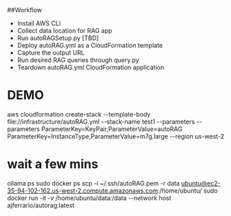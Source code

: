 ##Workflow
- Install AWS CLI
- Collect data location for RAG app
- Run autoRAGSetup.py [TBD]
- Deploy autoRAG.yml as a CloudFormation template
- Capture the output URL
- Run desired RAG queries through query.py
- Teardown autoRAG.yml CloudFormation application


# DEMO
aws cloudformation create-stack --template-body file://infrastructure/autoRAG.yml --stack-name test1 --parameters --parameters ParameterKey=KeyPair,ParameterValue=autoRAG ParameterKey=InstanceType,ParameterValue=m7g.large  --region us-west-2
# wait a few mins
ollama ps
sudo docker ps
scp -i ~/.ssh/autoRAG.pem -r data ubuntu@ec2-35-94-102-162.us-west-2.compute.amazonaws.com:/home/ubuntu/ 
sudo docker run -it -v /home/ubuntu/data:/data --network host ajferrario/autorag:latest